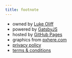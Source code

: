 ```yaml
---
title: footnote
---
```


* owned by [Luke Oliff](/)
* powered by [GatsbyJS](https://www.gatsbyjs.org/)
* hosted by [GitHub Pages](https://pages.github.com/)
* graphics from [pxhere.com](https://pxhere.com)
* [privacy policy](/privacy/)
* [terms & conditions](/terms/)
